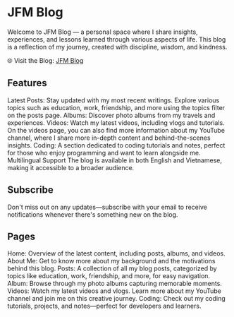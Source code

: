 # JFM Blog
Welcome to JFM Blog — a personal space where I share insights, experiences, and lessons learned through various aspects of life. This blog is a reflection of my journey, created with discipline, wisdom, and kindness.

🌐 Visit the Blog: [JFM Blog](https://jfm-blog.vercel.app/)

## Features
Latest Posts: Stay updated with my most recent writings. Explore various topics such as education, work, friendship, and more using the topics filter on the posts page.
Albums: Discover photo albums from my travels and experiences.
Videos: Watch my latest videos, including vlogs and tutorials. On the videos page, you can also find more information about my YouTube channel, where I share more in-depth content and behind-the-scenes insights.
Coding: A section dedicated to coding tutorials and notes, perfect for those who enjoy programming and want to learn alongside me.
Multilingual Support
The blog is available in both English and Vietnamese, making it accessible to a broader audience.

## Subscribe
Don't miss out on any updates—subscribe with your email to receive notifications whenever there's something new on the blog.

## Pages
Home: Overview of the latest content, including posts, albums, and videos.
About Me: Get to know more about my background and the motivations behind this blog.
Posts: A collection of all my blog posts, categorized by topics like education, work, friendship, and more, for easy navigation.
Album: Browse through my photo albums capturing memorable moments.
Videos: Watch my latest videos and vlogs. Learn more about my YouTube channel and join me on this creative journey.
Coding: Check out my coding tutorials, projects, and notes—perfect for developers and learners.
